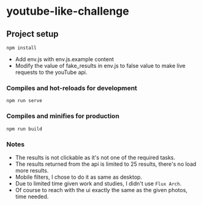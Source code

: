 # youtube-like-challenge

## Project setup
```
npm install
```
* Add env.js with env.js.example content
* Modify the value of fake_results in env.js to false value to make live requests to the youTube api.


### Compiles and hot-reloads for development
```
npm run serve
```

### Compiles and minifies for production
```
npm run build
```

### Notes

* The results is not clickable as it's not one of the required tasks.
* The results returned from the api is limited to 25 results, there's no load more results.
* Mobile filters, I chose to do it as same as desktop.
* Due to limited time given work and studies, I didn't use `Flux Arch`.
* Of course to reach with the ui exactly the same as the given photos, time needed.
 